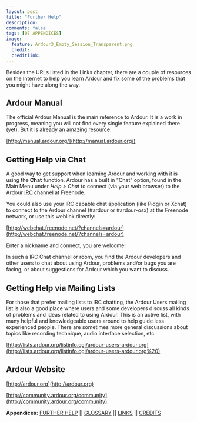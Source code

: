 ```yaml
---
layout: post
title: "Further Help"
description:
comments: false 
tags: [07 APPENDICES]
image:
  feature: Ardour3_Empty_Session_Transparent.png
  credit:  
  creditlink:  
---
```


Besides the URLs listed in the Links chapter, there are a couple of
resources on the Internet to help you learn Ardour and fix some of the
problems that you might have along the way.

## Ardour Manual

The official Ardour Manual is the main reference to Ardour. It is a work in progress, meaning you will not find every single feature explained there (yet). But it is already an amazing resource:

[http://manual.ardour.org/](http://manual.ardour.org/)

## Getting Help via Chat

A good way to get support when learning Ardour and working with it is
using the **Chat** function. Ardour has a built in "Chat" option, found
in the Main Menu under *Help > Chat* to connect (via your web browser)
to the Ardour [IRC](http://en.wikipedia.org/wiki/IRC) channel at
Freenode.

You could also use your IRC capable chat application (like Pidgin or
Xchat) to connect to the Ardour channel (\#ardour or \#ardour-osx) at
the Freenode network, or use this weblink directly:

[http://webchat.freenode.net/?channels=ardour](http://webchat.freenode.net/?channels=ardour)

Enter a nickname and connect, you are welcome!

In such a IRC Chat channel or room, you find the Ardour developers and
other users to chat about using Ardour, problems and/or bugs you are
facing, or about suggestions for Ardour which you want to discuss.

## Getting Help via Mailing Lists

For those that prefer mailing lists to IRC chatting, the Ardour Users
mailing list is also a good place where users and some developers
discuss all kinds of problems and ideas related to using Ardour. This is
an active list, with many helpful and knowledgeable users around to help
guide less experienced people. There are sometimes more general
discussions about topics like recording technique, audio interface
selection, etc.

[http://lists.ardour.org/listinfo.cgi/ardour-users-ardour.org](http://lists.ardour.org/listinfo.cgi/ardour-users-ardour.org%20)

## Ardour Website

[http://ardour.org](http://ardour.org)

[http://community.ardour.org/community](http://community.ardour.org/community)

**Appendices:**
[FURTHER HELP](../further-help)   ||
[GLOSSARY](../glossary)   ||
[LINKS](../links)   ||
[CREDITS](../credits)
